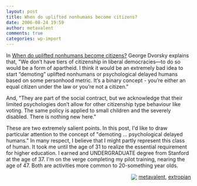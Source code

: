 ```yaml
---
layout: post
title: When do uplifted nonhumans become citizens?
date: 2006-08-24 19:59
author: metavalent
comments: true
categories: wp-import
---
```

In <a href="http://ieet.org/index.php/IEET/more/718/">When do uplifted nonhumans become citizens?</a> George Dvorsky explains that, "We don’t have tiers of citizenship in liberal democracies—to do so would be a form of apartheid. I think it would be an extremely bad idea to start “demoting” uplifted nonhumans or psychological delayed humans based on some personhood metric. It’s a binary concept - you’re either an equal citizen under the law or you’re not a citizen." 

And, "They are part of the social contract, but we acknowledge that their limited psychologies don’t allow for other citizenship type behaviour like voting. The same policy is applied to small children and the severely disabled. There is nothing new here."

These are two extremely salient points.  In this post, I'd like to draw particular attention to the concept of "demoting ... psychological delayed humans."  In many respect, I believe that I might partly represent this class of human.  It took me until the age of 31 to realize the essential requirement for higher education.  I earned and UNDERGRADUATE degree from Stanford at the age of 37.  I'm on the verge completing my pilot training, nearing the age of 47.  Both are activities more common to 20-something year olds.
<!-- Tags --><div align="right">

<img src="http://metavalent.info/images/technorati.bug.10x10.jpg" align="absbottom" border="0"/> <a href="http://technorati.com/tag/metavalent" rel="tag">metavalent</a>, <a href="http://technorati.com/tag/extropian" rel="tag">extropian</a>
</div><!-- //End Tags -->
